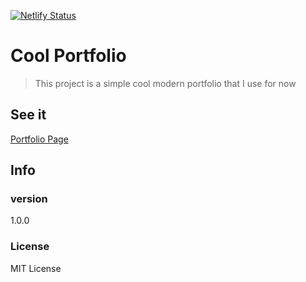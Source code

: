 [![Netlify Status](https://api.netlify.com/api/v1/badges/d8543bc1-3c2e-47b0-ab98-889ad2dfcf3e/deploy-status)](https://app.netlify.com/sites/kouceila-bousbissi-portfolio/deploys)
# Cool Portfolio

> This project is a simple cool modern portfolio that I use for now

## See it
[Portfolio Page](https://kouceila-bousbissi-portfolio.netlify.com/ "Take a look")

## Info

### version
1.0.0

### License
MIT License